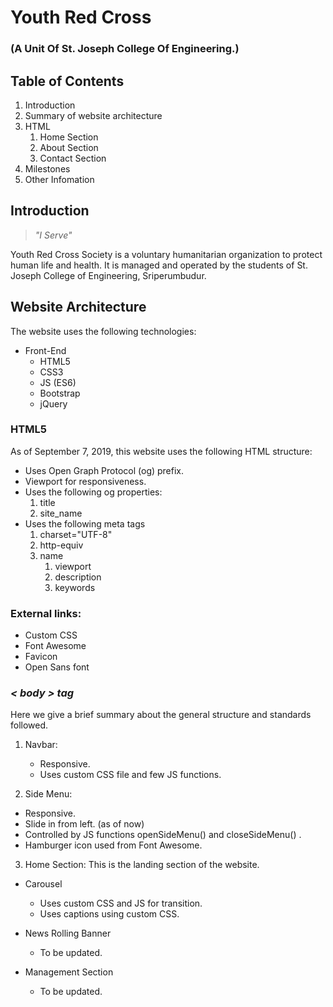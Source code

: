 # Youth Red Cross

### (A Unit Of St. Joseph College Of Engineering.)

## Table of Contents

1. Introduction
2. Summary of website architecture
3. HTML
   1. Home Section
   2. About Section
   3. Contact Section
4. Milestones
5. Other Infomation

## Introduction

> _"I Serve"_

Youth Red Cross Society is a voluntary humanitarian organization to protect human life and health. It is managed and operated by the students of St. Joseph College of Engineering, Sriperumbudur.

## Website Architecture

The website uses the following technologies:

- Front-End
  - HTML5
  - CSS3
  - JS (ES6)
  - Bootstrap
  - jQuery

### HTML5

As of September 7, 2019, this website uses the following HTML structure:

- <html>
  Uses Open Graph Protocol (og) prefix.
- <head>
  Viewport for responsiveness.
- Uses the following og properties:
  1. title
  2. site_name
- Uses the following meta tags
  1. charset="UTF-8"
  2. http-equiv
  3. name
     1. viewport
     2. description
     3. keywords

### External links:

- Custom CSS
- Font Awesome
- Favicon
- Open Sans font

### _< body > tag_

Here we give a brief summary about the general structure and standards followed.

1. Navbar:

   - Responsive.
   - Uses custom CSS file and few JS functions.

2. Side Menu:

- Responsive.
- Slide in from left. (as of now)
- Controlled by JS functions openSideMenu() and closeSideMenu() .
- Hamburger icon used from Font Awesome.

3. Home Section:
   This is the landing section of the website.

- Carousel

  - Uses custom CSS and JS for transition.
  - Uses captions using custom CSS.

- News Rolling Banner

  - To be updated.

- Management Section
  - To be updated.
